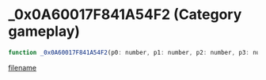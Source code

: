 # _0x0A60017F841A54F2 (Category gameplay)

```js
function _0x0A60017F841A54F2(p0: number, p1: number, p2: number, p3: number): void
```

[filename](_0x0A60017F841A54F2_m.md ':include')